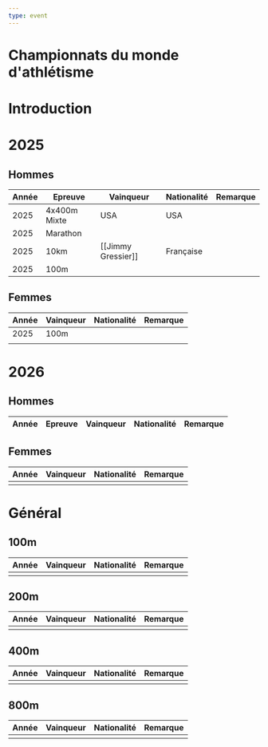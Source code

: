 ```yaml
---
type: event
---
```


# Championnats du monde d'athlétisme

# Introduction

# 2025

## Hommes

| Année | Epreuve      | Vainqueur          | Nationalité | Remarque |
| ----- | ------------ | ------------------ | ----------- | -------- |
| 2025  | 4x400m Mixte | USA                | USA         |          |
| 2025  | Marathon     |                    |             |          |
| 2025  | 10km         | [[Jimmy Gressier]] | Française   |          |
| 2025  | 100m         |                    |             |          |
## Femmes

| Année | Vainqueur | Nationalité | Remarque |
| ----- | --------- | ----------- | -------- |
| 2025  | 100m      |             |          |
|       |           |             |          |
# 2026

## Hommes

| Année | Epreuve | Vainqueur | Nationalité | Remarque |
| ----- | ------- | --------- | ----------- | -------- |

## Femmes

| Année | Vainqueur | Nationalité | Remarque |
| ----- | --------- | ----------- | -------- |
|       |           |             |          |
# Général

## 100m

| Année | Vainqueur | Nationalité | Remarque |
| ----- | --------- | ----------- | -------- |
|       |           |             |          |

## 200m

| Année | Vainqueur | Nationalité | Remarque |
| ----- | --------- | ----------- | -------- |
|       |           |             |          |

## 400m

| Année | Vainqueur | Nationalité | Remarque |
| ----- | --------- | ----------- | -------- |
|       |           |             |          |

## 800m

| Année | Vainqueur | Nationalité | Remarque |
| ----- | --------- | ----------- | -------- |
|       |           |             |          |
